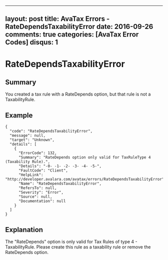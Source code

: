 
---
layout: post
title: AvaTax Errors - RateDependsTaxabilityError
date: 2016-09-26
comments: true
categories: [AvaTax Error Codes]
disqus: 1
---

# RateDependsTaxabilityError

## Summary

You created a tax rule with a RateDepends option, but that rule is not a TaxabilityRule.

## Example

    {
      "code": "RateDependsTaxabilityError",
      "message": null,
      "target": "Unknown",
      "details": [
        {
          "ErrorCode": 132,
          "Summary": "RateDepends option only valid for TaxRuleType 4 (Taxability Rule).",
          "Details": "-0- -1- -2- -3- -4- -5-",
          "FaultCode": "Client",
          "HelpLink": "http://developer.avalara.com/avatax/errors/RateDependsTaxabilityError",
          "Name": "RateDependsTaxabilityError",
          "RefersTo": null,
          "Severity": "Error",
          "Source": null,
          "Documentation": null
        }
      ]
    }

## Explanation

The "RateDepends" option is only valid for Tax Rules of type 4 - TaxabilityRule.  Please create this rule as a taxability rule or remove the RateDepends option.